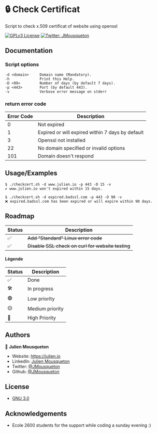 
# 🔒 Check Certificat 

Script to check x.509 certificat of website using openssl 

[![GPLv3 License](https://img.shields.io/badge/License-GPL%20v3-yellow.svg)](LICENSE)  [![Twitter: JMousqueton](https://img.shields.io/twitter/follow/JMousqueton.svg?style=social)](https://twitter.com/JMousqueton)

## Documentation

### Script options 
```Shell
-d <domain>     Domain name (Mandatory).
-h              Print this Help.
-D <99>         Number of days (by default 7 days).
-p <443>        Port (by default 443).
-v              Verbose error message on stderr
```
### return error code 
| Error Code | Description |
|---|---|
| 0 | Not expired |
| 1 | Expired or will expired within 7 days by default |
| 3 | Openssl not installed  |
| 22 | No domain specified or invalid options |
| 101 | Domain doesn't respond   |

## Usage/Examples

```Shell
$ ./checkcert.sh -d www.julien.io -p 443 -D 15 -v
✔ www.julien.io won't expired within 15 days.

$ ./checkcert.sh -d expired.badssl.com -p 443 -D 90 -v
❌ expired.badssl.com has been expired or will expire within 90 days.
```

## Roadmap

| Status | Description |
|---|---|
| ✅ |~~Add "Standard" Linux error code~~|
| ✅ |~~Disable SSL check on curl for website testing~~|

#### Légende

| Status | Description |
|---|---|
| ✅ | Done |
| 🛠 | In progress  |
| 🟢 | Low priority | 
| 🟡 | Medium priority |
| 🔴 | High Priority |


## Authors

👤 **Julien Mousqueton**

* Website: <https://julien.io>
* LinkedIn: [Julien Mousqueton](https://linkedin.com/in/julienmousqueton)
* Twitter: [@JMousqueton](https://twitter.com/JMousqueton)
* Github: [@JMousqueton](https://github.com/JMousqueton)

## License

* [GNU 3.0](LICENSE)

## Acknowledgements

* Ecole 2600 students for the support while coding a sunday evening :) 
